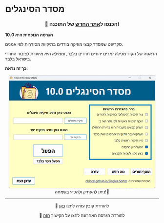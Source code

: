 # מסדר הסינגלים
<div align="center">
<h3>🫵 הכנסו ל<a href="https://nhlocal.github.io/Singles-Sorter/">אתר החדש</a> של התוכנה!</h3>
</div>



**הגרסה הנוכחית היא 10.0**

סקריפט שמסדר קבצי מוזיקה בודדים בתיקיות מסודרות לפי אמנים.

הדאטה של הקוד מכילה זמרים יהודים חרדים בלבד, וממילא היא מיועדת לציבור החרדי בישראל בלבד.


**כך זה נראה:**
<div align="center">
  <img src="https://github.com/NHLOCAL/Singles-Sorter/blob/main/versions.data/program-screen.png?raw=true" width="480"/>

</div>
<div align="center">
 ניתן להעתיק ולהפיץ בשמחה!🤩
</div>
 
---

</div>
<div align="center">

  📄 להורדת קובץ עזרה לחצו [כאן](https://github.com/NHLOCAL/Singles-Sorter/raw/main/הוראות%20שימוש%20במסדר%20הסינגלים.pdf)

</div>

</div>
<div align="center">

📣 להורדת הגרסה האחרונה לחצו על הקישור [הזה](https://github.com/NHLOCAL/Singles-Sorter/releases)
</div>

